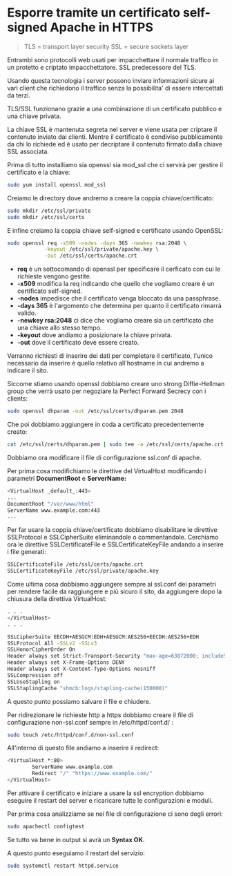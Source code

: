 # Esporre tramite un certificato self-signed Apache in HTTPS

> TLS = transport layer security
> SSL = secure sockets layer

Entrambi sono protocolli web usati per impacchettare il normale traffico in un protetto e criptato impacchettatore. SSL predecessore del TLS.

Usando questa tecnologia i server possono inviare informazioni sicure ai vari client che richiedono il traffico senza la possibilita' di essere intercettati da terzi.

TLS/SSL funzionano grazie a una combinazione di un certificato pubblico e una chiave privata.

La chiave SSL è mantenuta segreta nel server e viene usata per criptare il contenuto inviato dai clienti. Mentre il certificato è condiviso pubblicamente da chi lo richiede ed è usato per decriptare il contenuto firmato dalla chiave SSL associata.

Prima di tutto installiamo sia openssl sia mod_ssl che ci servirà per gestire il certificato e la chiave:

```bash
sudo yum install openssl mod_ssl
```

Creiamo le directory dove andremo a creare la coppia chiave/certificato:

```bash
sudo mkdir /etc/ssl/private
sudo mkdir /etc/ssl/certs
```

E infine creiamo la coppia chiave self-signed e certificato usando OpenSSL:

```bash
sudo openssl req -x509 -nodes -days 365 -newkey rsa:2048 \
			-keyout /etc/ssl/private/apache.key \
			-out /etc/ssl/certs/apache.crt
```

- **req** è un sottocomando di openssl per specificare il cerficato con cui le richieste vengono gestite.
- **-x509** modifica la req indicando che quello che vogliamo creare è un certificato self-signed.
- **-nodes** impedisce che il certificato venga bloccato da una passphrase.
- **-days 365** è l'argomento che determina per quanto il certificato rimarrà valido.
- **-newkey rsa:2048** ci dice che vogliamo creare sia un certificato che una chiave allo stesso tempo.
- **-keyout** dove andiamo a posizionare la chiave privata.
- **-out** dove il certificato deve essere creato.

Verranno richiesti di inserire dei dati per completare il certificato, l'unico necessario da inserire è quello relativo all'hostname in cui andremo a indicare il sito.

Siccome stiamo usando openssl dobbiamo creare uno strong Diffie-Hellman group che verrà usato per negoziare la Perfect Forward Secrecy con i clients:

```bash
sudo openssl dhparam -out /etc/ssl/certs/dhparam.pem 2048
```

Che poi dobbiamo aggiungere in coda a certificato precedentemente creato:

```bash
cat /etc/ssl/certs/dhparam.pem | sudo tee -a /etc/ssl/certs/apache.crt
```

Dobbiamo ora modificare il file di configurazione ssl.conf di apache.

Per prima cosa modifichiamo le direttive del VirtualHost modificando i parametri **DocumentRoot** e **ServerName:**

```bash
<VirtualHost _default_:443>
...
DocumentRoot "/var/www/html"
ServerName www.example.com:443
...
```

Per far usare la coppia chiave/certificato dobbiamo disabilitare le direttive SSLProtocol e SSLCipherSuite eliminandole o commentandole. Cerchiamo ora le direttive SSLCertificateFile e SSLCertificateKeyFile andando a inserire i file generati:

```bash
SSLCertificateFile /etc/ssl/certs/apache.crt
SSLCertificateKeyFile /etc/ssl/private/apache.key
```

Come ultima cosa dobbiamo aggiungere sempre al ssl.conf dei parametri per rendere facile da raggiungere e più sicuro il sito, da aggiungere dopo la chiusura della direttiva VirtualHost:

```bash
. . .
</VirtualHost>
. . .

SSLCipherSuite EECDH+AESGCM:EDH+AESGCM:AES256+EECDH:AES256+EDH
SSLProtocol All -SSLv2 -SSLv3
SSLHonorCipherOrder On
Header always set Strict-Transport-Security "max-age=63072000; includeSubdomains"
Header always set X-Frame-Options DENY
Header always set X-Content-Type-Options nosniff
SSLCompression off
SSLUseStapling on
SSLStaplingCache "shmcb:logs/stapling-cache(150000)"
```

A questo punto possiamo salvare il file e chiudere.

Per ridirezionare le richieste http a https dobbiamo creare il file di configurazione non-ssl.conf sempre in /etc/httpd/conf.d/ :

```bash
sudo touch /etc/httpd/conf.d/non-ssl.conf
```

All'interno di questo file andiamo a inserire il redirect:

```bash
<VirtualHost *:80>
        ServerName www.example.com
        Redirect "/" "https://www.example.com/"
</VirtualHost>
```

Per attivare il certificato e iniziare a usare la ssl encryption dobbiamo eseguire il restart del server e ricaricare tutte le configurazioni e moduli.

Per prima cosa analizziamo se nei file di configurazione ci sono degli errori:

```bash
sudo apachectl configtest
```

Se tutto va bene in output si avrà un **Syntax OK.**

A questo punto eseguiamo il restart del servizio:

```bash
sudo systemctl restart httpd.service
```
